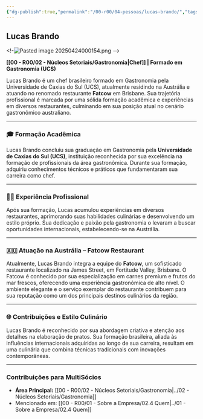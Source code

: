 ```yaml
---
{"dg-publish":true,"permalink":"/00-r00/04-pessoas/lucas-brando/","tags":["person","profile","gastronomia"],"noteIcon":""}
---
```


## Lucas Brando

<!-![Pasted image 20250424000154.png](/img/user/00%20-%20R00/Pasted%20image%2020250424000154.png) -->

**[[00 - R00/02 - Núcleos Setoriais/Gastronomia\|Chef]] | Formado em Gastronomia (UCS)**

Lucas Brando é um chef brasileiro formado em Gastronomia pela Universidade de Caxias do Sul (UCS), atualmente residindo na Austrália e atuando no renomado restaurante **Fatcow** em Brisbane. Sua trajetória profissional é marcada por uma sólida formação acadêmica e experiências em diversos restaurantes, culminando em sua posição atual no cenário gastronômico australiano.

---

### 🎓 Formação Acadêmica

Lucas Brando concluiu sua graduação em Gastronomia pela **Universidade de Caxias do Sul (UCS)**, instituição reconhecida por sua excelência na formação de profissionais da área gastronômica. Durante sua formação, adquiriu conhecimentos técnicos e práticos que fundamentaram sua carreira como chef.

---

### 👨‍🍳 Experiência Profissional

Após sua formação, Lucas acumulou experiências em diversos restaurantes, aprimorando suas habilidades culinárias e desenvolvendo um estilo próprio. Sua dedicação e paixão pela gastronomia o levaram a buscar oportunidades internacionais, estabelecendo-se na Austrália.

---

### 🇦🇺 Atuação na Austrália – Fatcow Restaurant

Atualmente, Lucas Brando integra a equipe do **Fatcow**, um sofisticado restaurante localizado na James Street, em Fortitude Valley, Brisbane. O Fatcow é conhecido por sua especialização em carnes premium e frutos do mar frescos, oferecendo uma experiência gastronômica de alto nível. O ambiente elegante e o serviço exemplar do restaurante contribuem para sua reputação como um dos principais destinos culinários da região.

---

### 🌐 Contribuições e Estilo Culinário

Lucas Brando é reconhecido por sua abordagem criativa e atenção aos detalhes na elaboração de pratos. Sua formação brasileira, aliada às influências internacionais adquiridas ao longo de sua carreira, resultam em uma culinária que combina técnicas tradicionais com inovações contemporâneas.

---

### Contribuições para MultiSócios
*   **Área Principal:** [[00 - R00/02 - Núcleos Setoriais/Gastronomia\|../02 - Núcleos Setoriais/Gastronomia]]
*   Mencionado em: [[00 - R00/01 - Sobre a Empresa/02.4 Quem\|../01 - Sobre a Empresa/02.4 Quem]]

